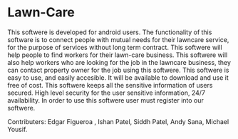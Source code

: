 # Lawn-Care
This softwere is developed for android users.
The functionality of this software is to connect people with mutual needs for their lawncare service,
for the purpose of services without long term contract.
This softwere will help people to find workers for their lawn-care business.
This softwere will also help workers who are looking for the job in the lawncare business, they can contact property owner for the job using this softwere.
This softwere is easy to use, and easily accesible.
It will be available to download and use it free of cost.
This softwere keeps all the sensitive information of users secured.
High level security for the user sensitive information,
24/7 availability.
In order to use this softwere user must register into our softwere.

Contributers: Edgar Figueroa , Ishan Patel, Siddh Patel, Andy Sana, Michael Yousif.
